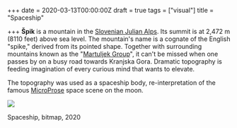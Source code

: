 +++
date = 2020-03-13T00:00:00Z
draft = true
tags = ["visual"]
title = "Spaceship"

+++
**Špik** is a mountain in the [Slovenian Julian Alps](https://en.wikipedia.org/wiki/Julian_Alps). Its summit is at 2,472 m (8110 feet) above sea level. The mountain's name is a cognate of the English "spike," derived from its pointed shape. Together with surrounding mountains known as the "[Martuljek Group](https://sl.wikipedia.org/wiki/Martulj%C5%A1ka_skupina#/media/Slika:MartuljskaSkupina-Imena1.jpg)", it can't be missed when one passes by on a busy road towards Kranjska Gora. Dramatic topography is feeding imagination of every curious mind that wants to elevate.

The topography was used as a spaceship body, re-interpretation of the famous [MicroProse](https://en.wikipedia.org/wiki/MicroProse) space scene on the moon.

![](/uploads/a1400842029_10.jpg)

Spaceship, bitmap, 2020